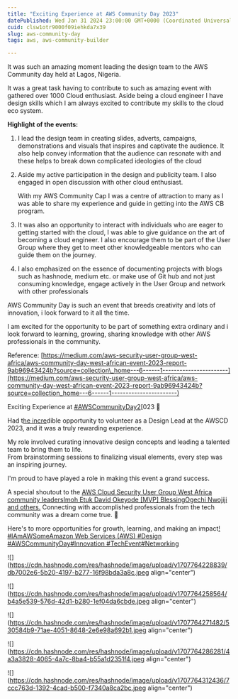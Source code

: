 ```yaml
---
title: "Exciting Experience at AWS Community Day 2023"
datePublished: Wed Jan 31 2024 23:00:00 GMT+0000 (Coordinated Universal Time)
cuid: clsw1otr9000f09iehkda7x39
slug: aws-community-day
tags: aws, aws-community-builder

---
```


It was such an amazing moment leading the design team to the AWS Community day held at Lagos, Nigeria.

It was a great task having to contribute to such as amazing event with gathered over 1000 Cloud enthusiast. Aside being a cloud engineer I have design skills which I am always excited to contribute my skills to the cloud eco system.

**Highlight of the events:**

1. I lead the design team in creating slides, adverts, campaigns, demonstrations and visuals that inspires and captivate the audience. It also help convey information that the audience can resonate with and these helps to break down complicated ideologies of the cloud
    
2. Aside my active participation in the design and publicity team. I also engaged in open discussion with other cloud enthusiast.
    
    With my AWS Community Cap I was a centre of attraction to many as I was able to share my experience and guide in getting into the AWS CB program.
    
3. It was also an opportunity to interact with individuals who are eager to getting started with the cloud, I was able to give guidance on the art of becoming a cloud engineer. I also encourage them to be part of the User Group where they get to meet other knowledgeable mentors who can guide them on the journey.
    
4. I also emphasized on the essence of documenting projects with blogs such as hashnode, medium etc. or make use of Git hub and not just consuming knowledge, engage actively in the User Group and network with other professionals
    

AWS Community Day is such an event that breeds creativity and lots of innovation, i look forward to it all the time.

I am excited for the opportunity to be part of something extra ordinary and i look forward to learning, growing, sharing knowledge with other AWS professionals in the community.

Reference: [https://medium.com/aws-security-user-group-west-africa/aws-community-day-west-african-event-2023-report-9ab96943424b?source=collection\_home---6------1-----------------------](https://medium.com/aws-security-user-group-west-africa/aws-community-day-west-african-event-2023-report-9ab96943424b?source=collection_home---6------1-----------------------)

Exciting Experience at [#AWSCommunityDay2](https://www.linkedin.com/feed/hashtag/?keywords=awscommunityday2023&highlightedUpdateUrns=urn%3Ali%3Aactivity%3A7099757334016524288)\[023 🎨

Had t[he incre](https://www.linkedin.com/feed/hashtag/?keywords=awscommunityday2023&highlightedUpdateUrns=urn%3Ali%3Aactivity%3A7099757334016524288)dible opportunity to volunteer as a Design Lead at the AWSCD 2023, and it was a truly rewarding experience.

My role involved curating innovative design concepts and leading a talented team to bring them to life.  
From brainstorming sessions to finalizing visual elements, every step was an inspiring journey.

I'm proud to have played a role in making this event a grand success.

A special shoutout to the [AWS Cloud Security User Group West Africa community leaders](https://www.linkedin.com/company/awscloudsecwestafrica/)[Imoh Etu](https://www.linkedin.com/in/ACoAADUIOIMB8X4swFX-vnWmcKIsncl0yKB6tL8)[k Da](https://www.linkedin.com/company/awscloudsecwestafrica/)[vid Okeyode \[MVP\] Blessing](https://www.linkedin.com/in/ACoAAAcNcFcBh6-v_fNYxtj_4RPCEc9JkMP2-TU)[Ogechi Nwojiji and others.](https://www.linkedin.com/in/ACoAABiwJ7YBUDf_wImM7ifXT0jLEDHOd_TQukY) Connecting with accomplished professionals from the tech community was a dream come true. 🚀

Here's to more opportunities for growth, learning, and making an impact[! #IAmAWSome](https://www.linkedin.com/feed/hashtag/?keywords=iamawsome&highlightedUpdateUrns=urn%3Ali%3Aactivity%3A7099757334016524288)[Amazon Web Services (](https://www.linkedin.com/company/amazon-web-services/)[AWS) #D](https://www.linkedin.com/feed/hashtag/?keywords=design&highlightedUpdateUrns=urn%3Ali%3Aactivity%3A7099757334016524288)[esign #AWS](https://www.linkedin.com/company/amazon-web-services/)[CommunityDay](https://www.linkedin.com/feed/hashtag/?keywords=awscommunityday&highlightedUpdateUrns=urn%3Ali%3Aactivity%3A7099757334016524288)[#Innovatio](https://www.linkedin.com/feed/hashtag/?keywords=innovation&highlightedUpdateUrns=urn%3Ali%3Aactivity%3A7099757334016524288)[n #TechEvent](https://www.linkedin.com/feed/hashtag/?keywords=techevent&highlightedUpdateUrns=urn%3Ali%3Aactivity%3A7099757334016524288)[#Networking](https://www.linkedin.com/feed/hashtag/?keywords=networking&highlightedUpdateUrns=urn%3Ali%3Aactivity%3A7099757334016524288)

![](https://cdn.hashnode.com/res/hashnode/image/upload/v1707764228839/db7002e6-5b20-4197-b277-16f98bda3a8c.jpeg align="center")

![](https://cdn.hashnode.com/res/hashnode/image/upload/v1707764258564/b4a5e539-576d-42d1-b280-1ef04da6cbde.jpeg align="center")

![](https://cdn.hashnode.com/res/hashnode/image/upload/v1707764271482/530584b9-71ae-4051-8648-2e6e98a692b1.jpeg align="center")

![](https://cdn.hashnode.com/res/hashnode/image/upload/v1707764286281/4a3a3828-4065-4a7c-8ba4-b55a1d2351f4.jpeg align="center")

![](https://cdn.hashnode.com/res/hashnode/image/upload/v1707764312436/7ccc763d-1392-4cad-b500-f7340a8ca2bc.jpeg align="center")